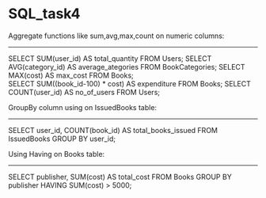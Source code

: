 # SQL_task4
Aggregate functions like sum,avg,max,count on numeric columns:
______________________________________________________________
SELECT SUM(user_id) AS total_quantity FROM Users;
SELECT AVG(category_id) AS average_ategories FROM BookCategories; 
SELECT MAX(cost) AS max_cost FROM Books;  
SELECT SUM((book_id-100) * cost) AS expenditure FROM Books; 
SELECT COUNT(user_id) AS no_of_users FROM Users;  

GroupBy column using on IssuedBooks table:
__________________________________________
SELECT 
  user_id,
  COUNT(book_id) AS total_books_issued
FROM IssuedBooks
GROUP BY user_id; 

Using Having on Books table:
____________________________
SELECT 
  publisher,
  SUM(cost) AS total_cost
FROM Books
GROUP BY publisher
HAVING SUM(cost) > 5000;
